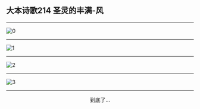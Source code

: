 
## 大本诗歌214 圣灵的丰满-风
        
<div id="aplayer0"></div>

---

<img alt="0" data-original="/data/d0213/0.png">

---

<img alt="1" data-original="/data/d0213/1.png">

---

<img alt="2" data-original="/data/d0213/2.png">

---

<img alt="3" data-original="/data/d0213/3.png">

---

<p style="text-align: center">到底了...</p>

<script src="/js/dist-view.js"></script>

<script>
MAIN.id = 'd0213';
        
const ap0 = new APlayer({
    container: document.getElementById('aplayer0'),
    volume: 1,
    loop: 'none',
    preload: 'none',
    audio: [{
        name: '大本诗歌214.mp3',
        artist: '大本诗歌',
        url: 'https://res.wx.qq.com/voice/getvoice?mediaid=MzI0NTk3MDM5M18yMjQ3NDkwMjYz',
        cover: '/favicon'
    }]
});
</script>
